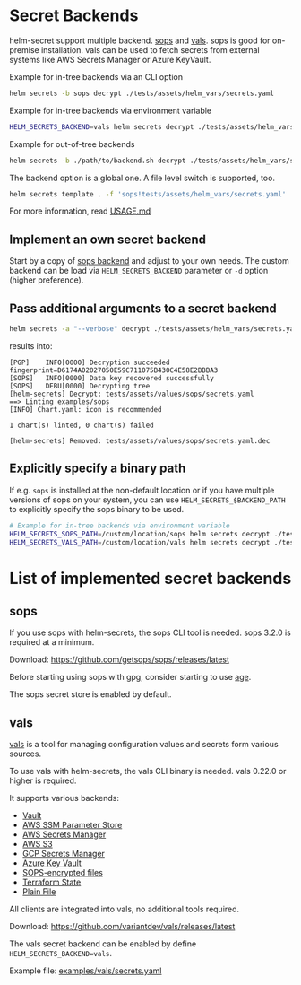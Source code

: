 # Secret Backends

helm-secret support multiple backend. [sops](https://github.com/getsops/sops) and [vals](https://github.com/variantdev/vals).
sops is good for on-premise installation. vals can be used to fetch secrets from external systems like AWS Secrets Manager or Azure KeyVault. 

Example for in-tree backends via an CLI option
```bash
helm secrets -b sops decrypt ./tests/assets/helm_vars/secrets.yaml
```

Example for in-tree backends via environment variable
```bash
HELM_SECRETS_BACKEND=vals helm secrets decrypt ./tests/assets/helm_vars/secrets.yaml
```

Example for out-of-tree backends
```bash
helm secrets -b ./path/to/backend.sh decrypt ./tests/assets/helm_vars/secrets.yaml
```

The backend option is a global one. A file level switch is supported, too.

```bash
helm secrets template . -f 'sops!tests/assets/helm_vars/secrets.yaml'
```

For more information, read [USAGE.md](./Usage.md#override-backend-per-value-file)

## Implement an own secret backend

Start by a copy of [sops backend](https://github.com/jkroepke/helm-secrets/blob/main/scripts/backends/sops.sh) and adjust to your own needs.
The custom backend can be load via `HELM_SECRETS_BACKEND` parameter or `-d` option (higher preference).

## Pass additional arguments to a secret backend

```bash
helm secrets -a "--verbose" decrypt ./tests/assets/helm_vars/secrets.yaml
```

results into:

```
[PGP]    INFO[0000] Decryption succeeded                          fingerprint=D6174A02027050E59C711075B430C4E58E2BBBA3
[SOPS]   INFO[0000] Data key recovered successfully
[SOPS]   DEBU[0000] Decrypting tree
[helm-secrets] Decrypt: tests/assets/values/sops/secrets.yaml
==> Linting examples/sops
[INFO] Chart.yaml: icon is recommended

1 chart(s) linted, 0 chart(s) failed

[helm-secrets] Removed: tests/assets/values/sops/secrets.yaml.dec
```

## Explicitly specify a binary path

If e.g. `sops` is installed at the non-default location or if you have multiple versions of sops on your system, 
you can use `HELM_SECRETS_$BACKEND_PATH` to explicitly specify the sops binary to be used.

```bash
# Example for in-tree backends via environment variable
HELM_SECRETS_SOPS_PATH=/custom/location/sops helm secrets decrypt ./tests/assets/helm_vars/secrets.yaml
HELM_SECRETS_VALS_PATH=/custom/location/vals helm secrets decrypt ./tests/assets/helm_vars/secrets.yaml
```

# List of implemented secret backends

## sops

If you use sops with helm-secrets, the sops CLI tool is needed. 
sops 3.2.0 is required at a minimum.

Download: https://github.com/getsops/sops/releases/latest

Before starting using sops with gpg, consider starting to use [age](https://github.com/getsops/sops#encrypting-using-age).

The sops secret store is enabled by default.

## vals

[vals](https://github.com/variantdev/vals) is a tool for managing configuration values and secrets form various sources.

To use vals with helm-secrets, the vals CLI binary is needed. vals 0.22.0 or higher is required.

It supports various backends:

* [Vault](https://github.com/variantdev/vals#vault)
* [AWS SSM Parameter Store](https://github.com/variantdev/vals#aws-ssm-parameter-store)
* [AWS Secrets Manager](https://github.com/variantdev/vals#aws-secrets-manager)
* [AWS S3](https://github.com/variantdev/vals#aws-s3)
* [GCP Secrets Manager](https://github.com/variantdev/vals#gcp-secrets-manager)
* [Azure Key Vault](https://github.com/variantdev/vals#azure-key-vault)
* [SOPS-encrypted files](https://github.com/variantdev/vals#sops)
* [Terraform State](https://github.com/variantdev/vals#terraform-tfstate)
* [Plain File](https://github.com/variantdev/vals#file)

All clients are integrated into vals, no additional tools required.

Download: https://github.com/variantdev/vals/releases/latest

The vals secret backend can be enabled by define `HELM_SECRETS_BACKEND=vals`.

Example file: [examples/vals/secrets.yaml](https://github.com/jkroepke/helm-secrets/blob/main/examples/vals/secrets.yaml)
